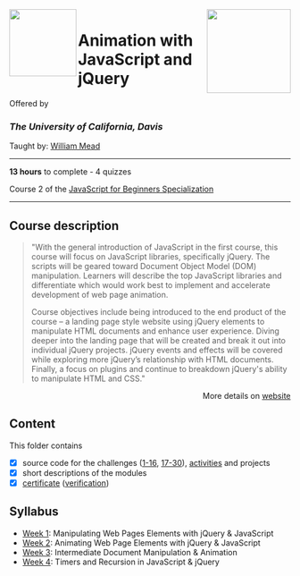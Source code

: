 <a href="https://www.coursera.org/learn/animation-javascript-jquery">
  <img src="/img/Animation_with_JavaScript_and_jQuery_logo.avif" width="150" align="right">
</a>

<img src="https://upload.wikimedia.org/wikipedia/commons/0/09/UC_Davis_wordmark.svg" width="120" height="120" align="left">

# Animation with JavaScript and jQuery

Offered by 
### *The University of California, Davis*

Taught by: [William Mead](https://www.coursera.org/instructor/wmmead)   

---

**13 hours** to complete - 4 quizzes

Course 2 of the [JavaScript for Beginners Specialization](../) 

---

## Course description

>"With the general introduction of JavaScript in the first course, this course will focus on JavaScript libraries, specifically jQuery. The scripts will be geared toward Document Object Model (DOM) manipulation. Learners will describe the top JavaScript libraries and differentiate which would work best to implement and accelerate development of web page animation.
>
>Course objectives include being introduced to the end product of the course – a landing page style website using jQuery elements to manipulate HTML documents and enhance user experience.  Diving deeper into the landing page that will be created and break it out into individual jQuery projects.  jQuery events and effects will be covered while exploring more jQuery’s relationship with HTML documents.  Finally, a focus on plugins and continue to breakdown jQuery's ability to manipulate HTML and CSS."

<p align="right">More details on <a href="https://www.coursera.org/learn/animation-javascript-jquery">website</a></p>

## Content
This folder contains 
- [x] source code for the challenges ([1-16](./Week%202/Challenges), [17-30](./Week%203/Challenges)), [activities](./Week%203/Activities) and projects
- [x] short descriptions of the modules 
- [x] [certificate](./Coursera_Certificate_JavaScript_Basics.pdf) ([verification](https://coursera.org/verify/STD6F6DRYVSC))

## Syllabus
- [Week 1](./Week%201): Manipulating Web Pages Elements with jQuery & JavaScript
- [Week 2](./Week%202): Animating Web Page Elements with jQuery & JavaScript
- [Week 3](./Week%203): Intermediate Document Manipulation & Animation
- [Week 4](./Week%204): Timers and Recursion in JavaScript & jQuery
